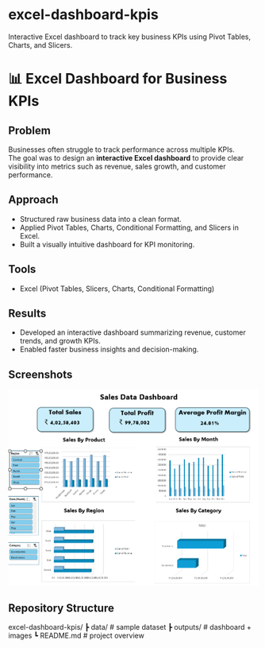 # excel-dashboard-kpis
Interactive Excel dashboard to track key business KPIs using Pivot Tables, Charts, and Slicers.
# 📊 Excel Dashboard for Business KPIs

## Problem
Businesses often struggle to track performance across multiple KPIs.  
The goal was to design an **interactive Excel dashboard** to provide clear visibility into metrics such as revenue, sales growth, and customer performance.

## Approach
- Structured raw business data into a clean format.
- Applied Pivot Tables, Charts, Conditional Formatting, and Slicers in Excel.
- Built a visually intuitive dashboard for KPI monitoring.

## Tools
- Excel (Pivot Tables, Slicers, Charts, Conditional Formatting)

## Results
- Developed an interactive dashboard summarizing revenue, customer trends, and growth KPIs.
- Enabled faster business insights and decision-making.

## Screenshots
![Dashboard Screenshot](outputs/dashboard.png)

## Repository Structure
excel-dashboard-kpis/
┣ data/ # sample dataset
┣ outputs/ # dashboard + images
┗ README.md # project overview

